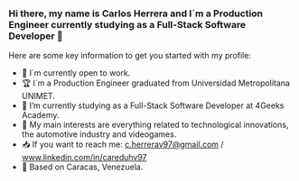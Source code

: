### Hi there, my name is Carlos Herrera and I´m a Production Engineer currently studying as a Full-Stack Software Developer 👋

Here are some key information to get you started with my profile:

- :briefcase: I´m currently open to work.
- :trophy: I´m a Production Engineer graduated from Universidad Metropolitana UNIMET.
- :floppy_disk: I’m currently studying as a Full-Stack Software Developer at 4Geeks Academy.
- 💬 My main interests are everything related to technological innovations, the automotive industry and videogames.
- :inbox_tray: If you want to reach me: c.herrerav97@gmail.com / www.linkedin.com/in/careduhv97
- :round_pushpin: Based on Caracas, Venezuela.
